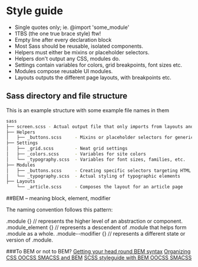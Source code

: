 # Style guide

 * Single quotes only; ie. @import 'some_module'
 * 1TBS (the one true brace style) ftw!
 * Empty line after every declaration block
 * Most Sass should be reusable, isolated components.
 * Helpers must either be mixins or placeholder selectors.
 * Helpers don't output any CSS, modules do.
 * Settings contain variables for colors, grid breakpoints, font sizes etc.
 * Modules compose reusable UI modules.
 * Layouts outputs the different page layouts, with breakpoints etc.

## Sass directory and file structure

This is an example structure with some example file names in them

```bash
sass
├── screen.scss - Actual output file that only imports from layouts and templates
├── Helpers
│   ├── _buttons.scss     - Mixins or placeholder selectors for generic amazebuttons
├── Settings
│   ├── _grid.scss        - Neat grid settings
│   ├── _colors.scss      - Variables for site colors
│   └── _typography.scss  - Variables for font sizes, families, etc.
├── Modules
│   ├── _buttons.scss     - Creating specific selectors targeting HTML
│   └── _typography.scss  - Actual styling of typographic elements
├── Layouts
    └── _article.scss     - Composes the layout for an article page
```

##BEM – meaning block, element, modifier

The naming convention follows this pattern:

.module {}              // represents the higher level of an abstraction or component.
.module_element {}      // represents a descendent of .module that helps form .module as a whole.
.module--modifier {}    // represents a different state or version of .module.


###To BEM or not to BEM?
[Getting your head round BEM syntax](http://csswizardry.com/2013/01/mindbemding-getting-your-head-round-bem-syntax/)
[Organizing CSS OOCSS SMACSS and BEM](https://mattstauffer.co/blog/organizing-css-oocss-smacss-and-bem)
[SCSS styleguide with BEM OOCSS SMACSS](http://geek-rocket.de/frontend-development/scss-styleguide-with-bem-oocss-smacss/)